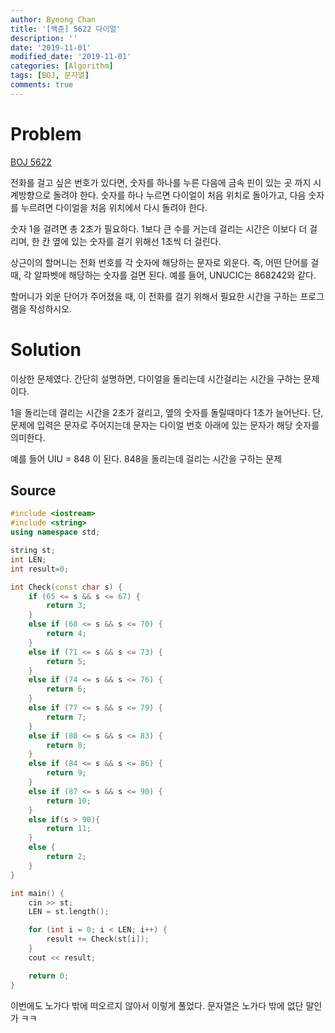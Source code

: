 ```yaml
---
author: Byeong Chan
title: '[백준] 5622 다이얼'
description: ''
date: '2019-11-01'
modified_date: '2019-11-01'
categories: [Algorithm]
tags: [BOJ, 문자열]
comments: true
---
```


# Problem

[BOJ 5622](https://www.acmicpc.net/problem/5622)

전화를 걸고 싶은 번호가 있다면, 숫자를 하나를 누른 다음에 금속 핀이 있는 곳 까지 시계방향으로 돌려야 한다. 숫자를 하나 누르면 다이얼이 처음 위치로 돌아가고, 다음 숫자를 누르려면 다이얼을 처음 위치에서 다시 돌려야 한다.

숫자 1을 걸려면 총 2초가 필요하다. 1보다 큰 수를 거는데 걸리는 시간은 이보다 더 걸리며, 한 칸 옆에 있는 숫자를 걸기 위해선 1초씩 더 걸린다.

상근이의 할머니는 전화 번호를 각 숫자에 해당하는 문자로 외운다. 즉, 어떤 단어를 걸 때, 각 알파벳에 해당하는 숫자를 걸면 된다. 예를 들어, UNUCIC는 868242와 같다.

할머니가 외운 단어가 주어졌을 때, 이 전화를 걸기 위해서 필요한 시간을 구하는 프로그램을 작성하시오.

# Solution

이상한 문제였다. 간단히 설명하면, 다이얼을 돌리는데 시간걸리는 시간을 구하는 문제이다.

1을 돌리는데 걸리는 시간을 2초가 걸리고, 옆의 숫자를 돌릴때마다 1초가 늘어난다. 단, 문제에 입력은 문자로 주어지는데 문자는 다이얼 번호 아래에 있는 문자가 해당 숫자를 의미한다.

예를 들어 UIU = 848 이 된다.
848을 돌리는데 걸리는 시간을 구하는 문제

## Source

```cpp
#include <iostream>
#include <string>
using namespace std;

string st;
int LEN;
int result=0;

int Check(const char s) {
	if (65 <= s && s <= 67) {
		return 3;
	}
	else if (68 <= s && s <= 70) {
		return 4;
	}
	else if (71 <= s && s <= 73) {
		return 5;
	}
	else if (74 <= s && s <= 76) {
		return 6;
	}
	else if (77 <= s && s <= 79) {
		return 7;
	}
	else if (80 <= s && s <= 83) {
		return 8;
	}
	else if (84 <= s && s <= 86) {
		return 9;
	}
	else if (87 <= s && s <= 90) {
		return 10;
	}
	else if(s > 90){
		return 11;
	}
	else {
		return 2;
	}
}

int main() {
	cin >> st;
	LEN = st.length();

	for (int i = 0; i < LEN; i++) {
		result += Check(st[i]);
	}
	cout << result;

	return 0;
}
```

이번에도 노가다 밖에 떠오르지 않아서 이렇게 풀었다. 문자열은 노가다 밖에 없단 말인가 ㅋㅋ
